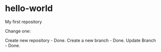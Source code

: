 # hello-world
My first repository

Change one:

Create new repository - Done.
Create a new branch - Done.
Update Branch - Done.
